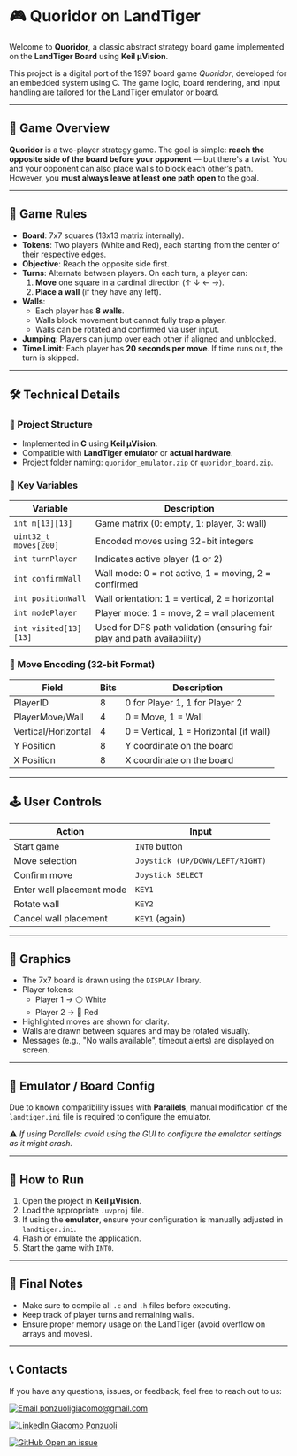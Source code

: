 # 🎮 Quoridor on LandTiger

Welcome to **Quoridor**, a classic abstract strategy board game implemented on the **LandTiger Board** using **Keil µVision**.

This project is a digital port of the 1997 board game *Quoridor*, developed for an embedded system using C. The game logic, board rendering, and input handling are tailored for the LandTiger emulator or board.

---

## 📌 Game Overview

**Quoridor** is a two-player strategy game. The goal is simple: **reach the opposite side of the board before your opponent** — but there's a twist. You and your opponent can also place walls to block each other’s path. However, you **must always leave at least one path open** to the goal.

---

## 🧠 Game Rules

- **Board**: 7x7 squares (13x13 matrix internally).
- **Tokens**: Two players (White and Red), each starting from the center of their respective edges.
- **Objective**: Reach the opposite side first.
- **Turns**: Alternate between players. On each turn, a player can:
  1. **Move** one square in a cardinal direction (↑ ↓ ← →).
  2. **Place a wall** (if they have any left).
- **Walls**:
  - Each player has **8 walls**.
  - Walls block movement but cannot fully trap a player.
  - Walls can be rotated and confirmed via user input.
- **Jumping**: Players can jump over each other if aligned and unblocked.
- **Time Limit**: Each player has **20 seconds per move**. If time runs out, the turn is skipped.

---

## 🛠️ Technical Details

### 📁 Project Structure

- Implemented in **C** using **Keil µVision**.
- Compatible with **LandTiger emulator** or **actual hardware**.
- Project folder naming: `quoridor_emulator.zip` or `quoridor_board.zip`.

### 🧾 Key Variables

| Variable        | Description                                                                 |
|-----------------|-----------------------------------------------------------------------------|
| `int m[13][13]` | Game matrix (0: empty, 1: player, 3: wall)                                  |
| `uint32_t moves[200]` | Encoded moves using 32-bit integers                                    |
| `int turnPlayer` | Indicates active player (1 or 2)                                            |
| `int confirmWall` | Wall mode: 0 = not active, 1 = moving, 2 = confirmed                       |
| `int positionWall` | Wall orientation: 1 = vertical, 2 = horizontal                            |
| `int modePlayer` | Player mode: 1 = move, 2 = wall placement                                   |
| `int visited[13][13]` | Used for DFS path validation (ensuring fair play and path availability) |

### 💾 Move Encoding (32-bit Format)

| Field                  | Bits | Description                                    |
|------------------------|------|------------------------------------------------|
| PlayerID               | 8    | 0 for Player 1, 1 for Player 2                |
| PlayerMove/Wall        | 4    | 0 = Move, 1 = Wall                            |
| Vertical/Horizontal    | 4    | 0 = Vertical, 1 = Horizontal (if wall)        |
| Y Position             | 8    | Y coordinate on the board                     |
| X Position             | 8    | X coordinate on the board                     |

---

## 🕹️ User Controls

| Action                         | Input                    |
|--------------------------------|--------------------------|
| Start game                    | `INT0` button            |
| Move selection                | `Joystick (UP/DOWN/LEFT/RIGHT)` |
| Confirm move                  | `Joystick SELECT`        |
| Enter wall placement mode     | `KEY1`                   |
| Rotate wall                   | `KEY2`                   |
| Cancel wall placement         | `KEY1` (again)           |

---

## 🎨 Graphics

- The 7x7 board is drawn using the `DISPLAY` library.
- Player tokens:
  - Player 1 → ⚪ White
  - Player 2 → 🔴 Red
- Highlighted moves are shown for clarity.
- Walls are drawn between squares and may be rotated visually.
- Messages (e.g., "No walls available", timeout alerts) are displayed on screen.

---

## 🧪 Emulator / Board Config

Due to known compatibility issues with **Parallels**, manual modification of the `landtiger.ini` file is required to configure the emulator.

⚠️ *If using Parallels: avoid using the GUI to configure the emulator settings as it might crash.*

---

## 🧳 How to Run

1. Open the project in **Keil µVision**.
2. Load the appropriate `.uvproj` file.
3. If using the **emulator**, ensure your configuration is manually adjusted in `landtiger.ini`.
4. Flash or emulate the application.
5. Start the game with `INT0`.

---

## 🧼 Final Notes

- Make sure to compile all `.c` and `.h` files before executing.
- Keep track of player turns and remaining walls.
- Ensure proper memory usage on the LandTiger (avoid overflow on arrays and moves).

---

## 📞 Contacts

If you have any questions, issues, or feedback, feel free to reach out to us:

[![Email](https://img.icons8.com/color/25/000000/gmail.png) ponzuoligiacomo@gmail.com](mailto:ponzuoligiacomo@gmail.com)

[![LinkedIn](https://img.icons8.com/color/25/000000/linkedin.png) Giacomo Ponzuoli](https://www.linkedin.com/in/giacomo-ponzuoli/)

[![GitHub](https://img.icons8.com/color/25/000000/github.png) Open an issue](https://github.com/giacomoponzuoli3/Emergency-Backup/issues)
